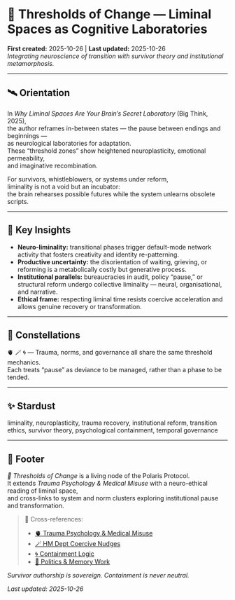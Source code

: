 # 🧠 Thresholds of Change — Liminal Spaces as Cognitive Laboratories  
**First created:** 2025-10-26 | **Last updated:** 2025-10-26  
*Integrating neuroscience of transition with survivor theory and institutional metamorphosis.*

---

## 🛰️ Orientation  
In *Why Liminal Spaces Are Your Brain’s Secret Laboratory* (Big Think, 2025),  
the author reframes in-between states — the pause between endings and beginnings —  
as neurological laboratories for adaptation.  
These “threshold zones” show heightened neuroplasticity, emotional permeability,  
and imaginative recombination.  

For survivors, whistleblowers, or systems under reform,  
liminality is not a void but an incubator:  
the brain rehearses possible futures while the system unlearns obsolete scripts.  

---

## 🔬 Key Insights  
- **Neuro-liminality:** transitional phases trigger default-mode network activity that fosters creativity and identity re-patterning.  
- **Productive uncertainty:** the disorientation of waiting, grieving, or reforming is a metabolically costly but generative process.  
- **Institutional parallels:** bureaucracies in audit, policy “pause,” or structural reform undergo collective liminality — neural, organisational, and narrative.  
- **Ethical frame:** respecting liminal time resists coercive acceleration and allows genuine recovery or transformation.  

---

## 🌌 Constellations  
🫀 🪄 🌀 — Trauma, norms, and governance all share the same threshold mechanics.  
Each treats “pause” as deviance to be managed, rather than a phase to be tended.  

---

## ✨ Stardust  
liminality, neuroplasticity, trauma recovery, institutional reform, transition ethics, survivor theory, psychological containment, temporal governance  

---

## 🏮 Footer  

*🧠 Thresholds of Change* is a living node of the Polaris Protocol.  
It extends *Trauma Psychology & Medical Misuse* with a neuro-ethical reading of liminal space,  
and cross-links to system and norm clusters exploring institutional pause and transformation.  

> 📡 Cross-references:  
> - [🫀 Trauma Psychology & Medical Misuse](../🐦‍🔥_Trauma_Psychology_Medical_Misuse/)  
> - [🪄 HM Dept Coercive Nudges](../../🪄_Expression_Of_Norms/🧠_HM_Dept_Coercive_Nudges/)  
> - [🌀 Containment Logic](../../🌀_System_Governance/💫_Containment_Logic/)  
> - [🐍 Politics & Memory Work](../../🐍_Ouroborotic_Violence/🗝️_Politics_Memory_Work/)  

*Survivor authorship is sovereign. Containment is never neutral.*  

_Last updated: 2025-10-26_
